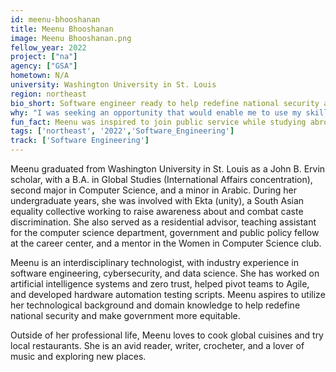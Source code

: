 ```yaml
---
id: meenu-bhooshanan
title: Meenu Bhooshanan
image: Meenu Bhooshanan.png
fellow_year: 2022
project: ["na"]
agency: ["GSA"]
hometown: N/A
university: Washington University in St. Louis
region: northeast
bio_short: Software engineer ready to help redefine national security and make government more equitable. 
why: "I was seeking an opportunity that would enable me to use my skills to effect change in and help improve government services. The Digital Corps seemed like a perfect stepping stone to break into federal government as an early-career technologist."
fun_fact: Meenu was inspired to join public service while studying abroad in Jordan in 2016 through a State Department-funded scholarship to learn Arabic. Connecting with others through food was an experience she’ll never forget—her host mom cooked amazing Jordanian food, and Meenu made pancakes and tandoori chicken for her in return!
tags: ['northeast', '2022','Software_Engineering']
track: ['Software Engineering']
---
```


Meenu graduated from Washington University in St. Louis as a John B. Ervin scholar, with a B.A. in Global Studies (International Affairs concentration), second major in Computer Science, and a minor in Arabic. During her undergraduate years, she was involved with Ekta (unity), a South Asian equality collective working to raise awareness about and combat caste discrimination. She also served as a residential advisor, teaching assistant for the computer science department, government and public policy fellow at the career center, and a mentor in the Women in Computer Science club.

Meenu is an interdisciplinary technologist, with industry experience in software engineering, cybersecurity, and data science. She has worked on artificial intelligence systems and zero trust, helped pivot teams to Agile, and developed hardware automation testing scripts. Meenu aspires to utilize her technological background and domain knowledge to help redefine national security and make government more equitable.

Outside of her professional life, Meenu loves to cook global cuisines and try local restaurants. She is an avid reader, writer, crocheter, and a lover of music and exploring new places.